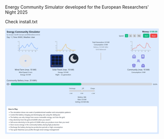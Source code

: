Energy Community Simulator developed for the European Researchers' Night 2025

Check install.txt

![Screenshot](./screenshot.png "Screenshot")
